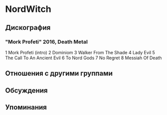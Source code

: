 # NordWitch



## Дискография

### "Mork Profeti" 2016, Death Metal

1 Mork Profeti (intro)
2 Dominiom
3 Walker From The Shade
4 Lady Evil
5 The Call To An Ancient Evil 
6 To Nord Gods
7 No Regret
8 Messiah Of Death


## Отношения с другими группами


## Обсуждения


## Упоминания

